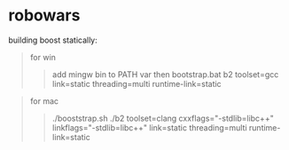 robowars
========

building boost statically:


> for win
>> add mingw bin to PATH var then
>> bootstrap.bat
>> b2 toolset=gcc link=static threading=multi runtime-link=static

> for mac
>> ./booststrap.sh
>>./b2 toolset=clang cxxflags="-stdlib=libc++" linkflags="-stdlib=libc++" link=static threading=multi runtime-link=static
